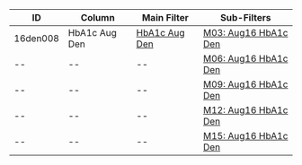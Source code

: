 ID | Column | Main Filter | Sub-Filters | 
-- | ------ | -------| -----------|
16den008| HbA1c Aug Den | [HbA1c Aug Den](https://github.com/johnnybender/adastandards2017/blob/master/recommendations/rec001.md) | [M03: Aug16 HbA1c Den](https://github.com/johnnybender/adastandards2017/blob/master/recommendations/rec001.md)
-- | --| --|[M06: Aug16 HbA1c Den](https://github.com/johnnybender/adastandards2017/blob/master/recommendations/rec001.md)|
-- | --| --|[M09: Aug16 HbA1c Den](https://github.com/johnnybender/adastandards2017/blob/master/recommendations/rec001.md)|
-- | --| --|[M12: Aug16 HbA1c Den](https://github.com/johnnybender/adastandards2017/blob/master/recommendations/rec001.md)|
-- | --| --|[M15: Aug16 HbA1c Den](https://github.com/johnnybender/adastandards2017/blob/master/recommendations/rec001.md)|
